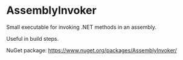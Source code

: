 # AssemblyInvoker

Small executable for invoking .NET methods in an assembly. 

Useful in build steps.

NuGet package: https://www.nuget.org/packages/AssemblyInvoker/